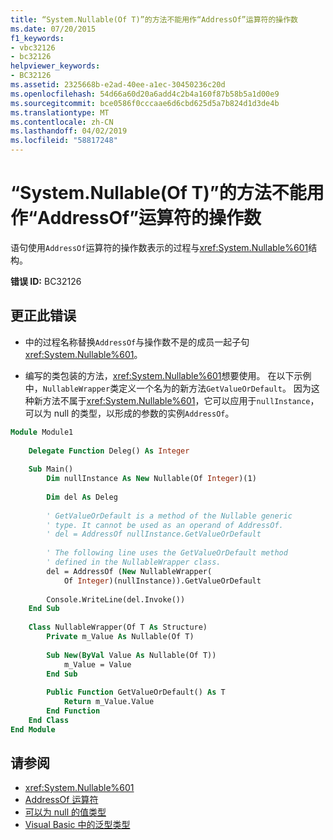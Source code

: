 ```yaml
---
title: “System.Nullable(Of T)”的方法不能用作“AddressOf”运算符的操作数
ms.date: 07/20/2015
f1_keywords:
- vbc32126
- bc32126
helpviewer_keywords:
- BC32126
ms.assetid: 2325668b-e2ad-40ee-a1ec-30450236c20d
ms.openlocfilehash: 54d66a60d20a6add4c2b4a160f87b58b5a1d00e9
ms.sourcegitcommit: bce0586f0cccaae6d6cbd625d5a7b824d1d3de4b
ms.translationtype: MT
ms.contentlocale: zh-CN
ms.lasthandoff: 04/02/2019
ms.locfileid: "58817248"
---
```

# <a name="methods-of-systemnullableof-t-cannot-be-used-as-operands-of-the-addressof-operator"></a>“System.Nullable(Of T)”的方法不能用作“AddressOf”运算符的操作数
语句使用`AddressOf`运算符的操作数表示的过程与<xref:System.Nullable%601>结构。  
  
 **错误 ID:** BC32126  
  
## <a name="to-correct-this-error"></a>更正此错误  
  
-   中的过程名称替换`AddressOf`与操作数不是的成员一起子句<xref:System.Nullable%601>。  
  
-   编写的类包装的方法，<xref:System.Nullable%601>想要使用。 在以下示例中，`NullableWrapper`类定义一个名为的新方法`GetValueOrDefault`。 因为这种新方法不属于<xref:System.Nullable%601>，它可以应用于`nullInstance`，可以为 null 的类型，以形成的参数的实例`AddressOf`。  
  
```vb  
Module Module1  
  
    Delegate Function Deleg() As Integer  
  
    Sub Main()  
        Dim nullInstance As New Nullable(Of Integer)(1)  
  
        Dim del As Deleg  
  
        ' GetValueOrDefault is a method of the Nullable generic  
        ' type. It cannot be used as an operand of AddressOf.  
        ' del = AddressOf nullInstance.GetValueOrDefault  
  
        ' The following line uses the GetValueOrDefault method  
        ' defined in the NullableWrapper class.  
        del = AddressOf (New NullableWrapper(  
            Of Integer)(nullInstance)).GetValueOrDefault  
  
        Console.WriteLine(del.Invoke())  
    End Sub  
  
    Class NullableWrapper(Of T As Structure)  
        Private m_Value As Nullable(Of T)  
  
        Sub New(ByVal Value As Nullable(Of T))  
            m_Value = Value  
        End Sub  
  
        Public Function GetValueOrDefault() As T  
            Return m_Value.Value  
        End Function  
    End Class  
End Module  
```  
  
## <a name="see-also"></a>请参阅

- <xref:System.Nullable%601>
- [AddressOf 运算符](../../../visual-basic/language-reference/operators/addressof-operator.md)
- [可以为 null 的值类型](../../../visual-basic/programming-guide/language-features/data-types/nullable-value-types.md)
- [Visual Basic 中的泛型类型](../../../visual-basic/programming-guide/language-features/data-types/generic-types.md)
